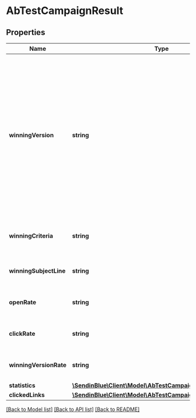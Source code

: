 # AbTestCampaignResult

## Properties
Name | Type | Description | Notes
------------ | ------------- | ------------- | -------------
**winningVersion** | **string** | Winning Campaign Info. pending &#x3D; Campaign has been picked for sending and winning version is yet to be decided, tie &#x3D; A tie happened between both the versions, notAvailable &#x3D; Campaign has not yet been picked for sending. | [optional] 
**winningCriteria** | **string** | Criteria choosen for winning version (Open/Click) | [optional] 
**winningSubjectLine** | **string** | Subject Line of current winning version | [optional] 
**openRate** | **string** | Open rate for current winning version | [optional] 
**clickRate** | **string** | Click rate for current winning version | [optional] 
**winningVersionRate** | **string** | Open/Click rate for the winner version | [optional] 
**statistics** | [**\SendinBlue\Client\Model\AbTestCampaignResultStatistics**](AbTestCampaignResultStatistics.md) |  | [optional] 
**clickedLinks** | [**\SendinBlue\Client\Model\AbTestCampaignResultClickedLinks**](AbTestCampaignResultClickedLinks.md) |  | [optional] 

[[Back to Model list]](../../README.md#documentation-for-models) [[Back to API list]](../../README.md#documentation-for-api-endpoints) [[Back to README]](../../README.md)



